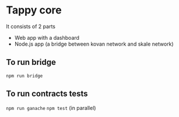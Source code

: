 # Tappy core

It consists of 2 parts
- Web app with a dashboard
- Node.js app (a bridge between kovan network and skale network)

## To run bridge
`npm run bridge`

## To run contracts tests
`npm run ganache`
`npm test` (in parallel)